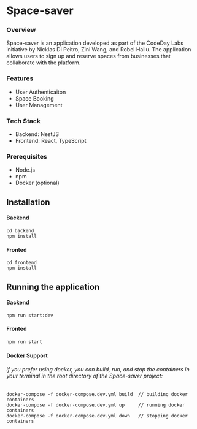 # Space-saver

### Overview
Space-saver is an application developed as part of the CodeDay Labs initiative by Nicklas Di Peitro, Zini Wang, and Robel Hailu. The application allows users to sign up and reserve spaces from businesses that collaborate with the platform.

### Features
- User Authenticaiton 
- Space Booking
- User Management

### Tech Stack
- Backend: NestJS
- Frontend: React, TypeScript

### Prerequisites
- Node.js
- npm
- Docker (optional)


## Installation

#### Backend 
```
cd backend
npm install
```

#### Fronted
```
cd frontend
npm install
```


## Running the application

#### Backend 
```
npm run start:dev
```

#### Fronted
```
npm run start
```

#### Docker Support
###### if you prefer using docker, you can build, run, and stop the containers in your terminal in the root directory of the Space-saver project:
```
docker-compose -f docker-compose.dev.yml build  // building docker containers
docker-compose -f docker-compose.dev.yml up     // running docker containers
docker-compose -f docker-compose.dev.yml down   // stopping docker containers
```
